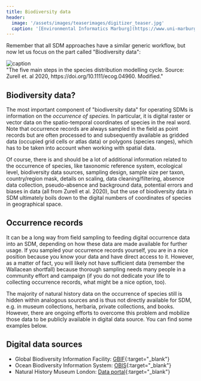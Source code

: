```yaml
---
title: Biodiversity data
header:
  image: '/assets/images/teaserimages/digitizer_teaser.jpg'
  caption: '[Environmental Informatics Marburg](https://www.uni-marburg.de/en/fb19/disciplines/physisch/environmentalinformatics){:target="_blank"}'
---
```


Remember that all SDM approaches have a similar generic workflow, but now let us focus on the part called "Biodiversity data":


<img src="{{ site.url }}{{ site.baseurl }}/assets/images/zurell/zurell_scheme_mod.png" alt="caption" class="full">
<figcaption> 
"The five main steps in the species distribution modelling cycle. Source: Zurell et. al 2020, https://doi.org/10.1111/ecog.04960. Modified."
</figcaption>


## Biodiversity data?

The most important component of "biodiversity data" for operating SDMs is information on the _occurrence of species._
In particular, it is digital raster or vector data on the spatio-temporal coordinates of species in the real word.
Note that occurrence records are always sampled in the field as point records but are often processed to and subsequently available as gridded data (occupied grid cells or atlas data) or polygons (species ranges), which has to be taken into account when working with spatial data.


Of course, there is and should be a lot of additional information related to the occurrence of species, 
like taxonomic reference system, ecological level, 
biodiversity data sources, sampling design, sample size per taxon, country/region mask, 
details on scaling, data cleaning/filtering, absence data collection, pseudo-absence and background data, 
potential errors and biases in data (all from Zurell et al. 2020),
but the use of biodiversity data in SDM ultimately boils down to the digital numbers of coordinates of species in geographical space.


## Occurrence records

It can be a long way from field sampling to feeding digital occurrence data into an SDM, 
depending on how these data are made available for further usage.
If you sampled your occurrence records yourself, you are in a nice position because you know your data and have direct access to it.
However, as a matter of fact, you will likely not have sufficient data (remember the Wallacean shortfall) because thorough sampling needs many people in a community effort and campaign (if you do not dedicate your life to collecting occurrence records, what might be a nice option, too).

The majority of natural history data on the occurrence of species still is hidden within analogous sources and is thus not directly available for SDM,
e.g. in museum collections, herbaria, private collections, and books.
However, there are ongoing efforts to overcome this problem and mobilize those data to be publicly available in digital data source.
You can find some examples below.


## Digital data sources

* Global Biodiversity Information Facility: [GBIF](http://data.gbif.org){:target="_blank"}
* Ocean Biodiversity Information System: [OBIS](http://iobis.org){:target="_blank"}
* Natural History Museum London: [Data portal](https://data.nhm.ac.uk/){:target="_blank"}



